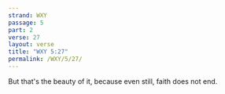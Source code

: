 ```yaml
---
strand: WXY
passage: 5
part: 2
verse: 27
layout: verse
title: "WXY 5:27"
permalink: /WXY/5/27/
---
```

But that's the beauty of it, because even still, faith does not end.
